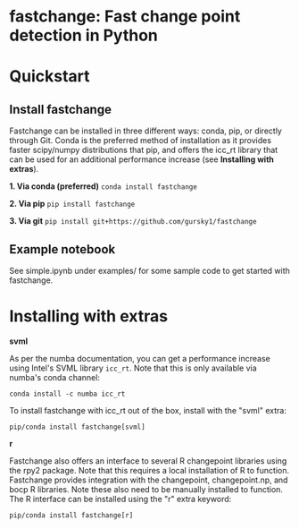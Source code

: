 # fastchange: Fast change point detection in Python

# Quickstart

## Install fastchange

Fastchange can be installed in three different ways: conda, pip, or directly through Git. Conda is the preferred method of installation as it provides faster scipy/numpy distributions that pip, and offers the icc_rt library that can be used for an additional performance increase (see **Installing with extras**).

**1. Via conda (preferred)**
`conda install fastchange`

**2. Via pip**
`pip install fastchange`

**3. Via git**
`pip install git+https://github.com/gursky1/fastchange`

## Example notebook

See simple.ipynb under examples/ for some sample code to get started with fastchange.

# Installing with extras

**svml**

As per the numba documentation, you can get a performance increase using Intel's SVML library `icc_rt`.  Note that this is only available via numba's conda channel:

`conda install -c numba icc_rt`

To install fastchange with icc_rt out of the box, install with the "svml" extra:

`pip/conda install fastchange[svml]`

**r**

Fastchange also offers an interface to several R changepoint libraries using the rpy2 package. Note that this requires a local installation of R to function. Fastchange provides integration with the changepoint, changepoint.np, and bocp R libraries. Note these also need to be manually installed to function. The R interface can be installed using the "r" extra keyword:

`pip/conda install fastchange[r]`

